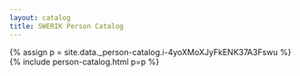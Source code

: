 ```yaml
---
layout: catalog
title: SWERIK Person Catalog
---
```

{% assign p = site.data._person-catalog.i-4yoXMoXJyFkENK37A3Fswu %}
{% include person-catalog.html p=p %}

